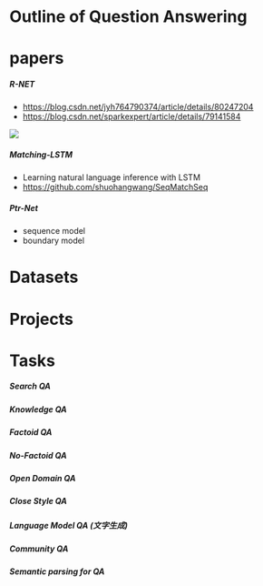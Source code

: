 # Outline of Question Answering

# papers
##### R-NET
+ https://blog.csdn.net/jyh764790374/article/details/80247204
+ https://blog.csdn.net/sparkexpert/article/details/79141584

![](https://www.msra.cn/wp-content/uploads/news/blogs/2017/05/images/machine-text-comprehension-20170508-4.jpg)

##### Matching-LSTM
+ Learning natural language inference with LSTM
+ https://github.com/shuohangwang/SeqMatchSeq
##### Ptr-Net
+ sequence model
+ boundary model

# Datasets

# Projects

# Tasks
##### Search QA

##### Knowledge QA

##### Factoid QA

##### No-Factoid QA

##### Open Domain QA

##### Close Style QA

##### Language Model QA (文字生成)

##### Community QA 

##### Semantic parsing for QA

